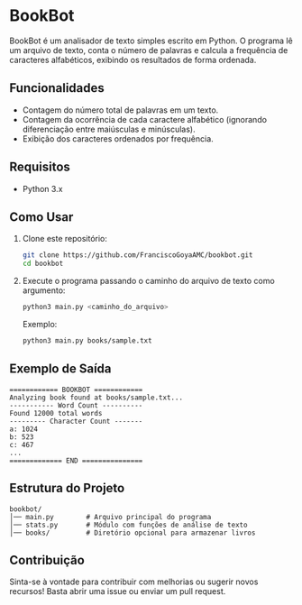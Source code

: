 # BookBot

BookBot é um analisador de texto simples escrito em Python. O programa lê um arquivo de texto, conta o número de palavras e calcula a frequência de caracteres alfabéticos, exibindo os resultados de forma ordenada.

## Funcionalidades

- Contagem do número total de palavras em um texto.
- Contagem da ocorrência de cada caractere alfabético (ignorando diferenciação entre maiúsculas e minúsculas).
- Exibição dos caracteres ordenados por frequência.

## Requisitos

- Python 3.x

## Como Usar

1. Clone este repositório:
   ```bash
   git clone https://github.com/FranciscoGoyaAMC/bookbot.git
   cd bookbot
   ```

2. Execute o programa passando o caminho do arquivo de texto como argumento:
   ```bash
   python3 main.py <caminho_do_arquivo>
   ```
   Exemplo:
   ```bash
   python3 main.py books/sample.txt
   ```

## Exemplo de Saída

```plaintext
============ BOOKBOT ============
Analyzing book found at books/sample.txt...
----------- Word Count ----------
Found 12000 total words
--------- Character Count -------
a: 1024
b: 523
c: 467
...
============= END ===============
```

## Estrutura do Projeto

```
bookbot/
│── main.py        # Arquivo principal do programa
│── stats.py       # Módulo com funções de análise de texto
│── books/         # Diretório opcional para armazenar livros
```

## Contribuição

Sinta-se à vontade para contribuir com melhorias ou sugerir novos recursos! Basta abrir uma issue ou enviar um pull request.
